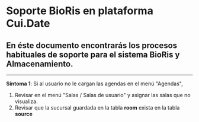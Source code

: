 # Soporte BioRis en plataforma Cui.Date
## En éste documento encontrarás los procesos habituales de soporte para el sistema BioRis y Almacenamiento.
_____________________
**Síntoma 1**:
Si al usuario no le cargan las agendas en el menú "Agendas",
1. Revisar en el menú "Salas / Salas de usuario" y asignar las salas que no visualiza.
2. Revisar que la sucursal guardada en la tabla **room** exista en la tabla **source**
